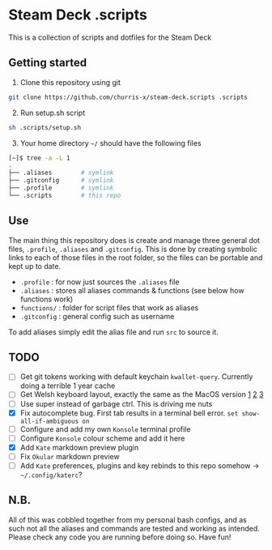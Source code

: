 # Steam Deck .scripts

This is a collection of scripts and dotfiles for the Steam Deck

## Getting started
1. Clone this repository using git
```sh
git clone https://github.com/churris-x/steam-deck.scripts .scripts
```
2. Run setup.sh script
```sh
sh .scripts/setup.sh
```
3. Your home directory `~/` should have the following files
```sh
[~]$ tree -a -L 1
.
├── .aliases        # symlink
├── .gitconfig      # symlink
├── .profile        # symlink
└── .scripts        # this repo
```

## Use
The main thing this repository does is create and manage three general dot files, `.profile`, `.aliases` and `.gitconfig`. This is done by creating symbolic links to each of those files in the root folder, so the files can be portable and kept up to date.

- `.profile` : for now just sources the `.aliases` file
- `.aliases` : stores all aliases commands & functions (see below how functions work)
- `functions/` : folder for script files that work as aliases
- `.gitconfig` : general config such as username

To add aliases simply edit the alias file and run `src` to source it.

## TODO
- [ ] Get git tokens working with default keychain `kwallet-query`. Currently doing a terrible 1 year cache
- [ ] Get Welsh keyboard layout, exactly the same as the MacOS version [1](https://docs.kde.org/stable5/en/plasma-desktop/kcontrol/keyboard/layouts.html) [2](https://discuss.kde.org/t/create-a-new-keyboard-layout/8783/2) [3](https://gitlab.freedesktop.org/xkeyboard-config/xkeyboard-config/-/blob/master/symbols/br?ref_type=heads#L11)
- [ ] Use super instead of garbage ctrl. This is driving me nuts
- [x] Fix autocomplete bug. First tab results in a terminal bell error. `set show-all-if-ambiguous on`
- [ ] Configure and add my own `Konsole` terminal profile
- [ ] Configure `Konsole` colour scheme and add it here
- [x] Add `Kate` markdown preview plugin
- [ ] Fix `Okular` markdown preview
- [ ] Add `Kate` preferences, plugins and key rebinds to this repo somehow -> `~/.config/katerc`?

## N.B.
All of this was cobbled together from my personal bash configs, and as such not all the aliases and commands are tested and working as intended. Please check any code you are running before doing so. Have fun!
